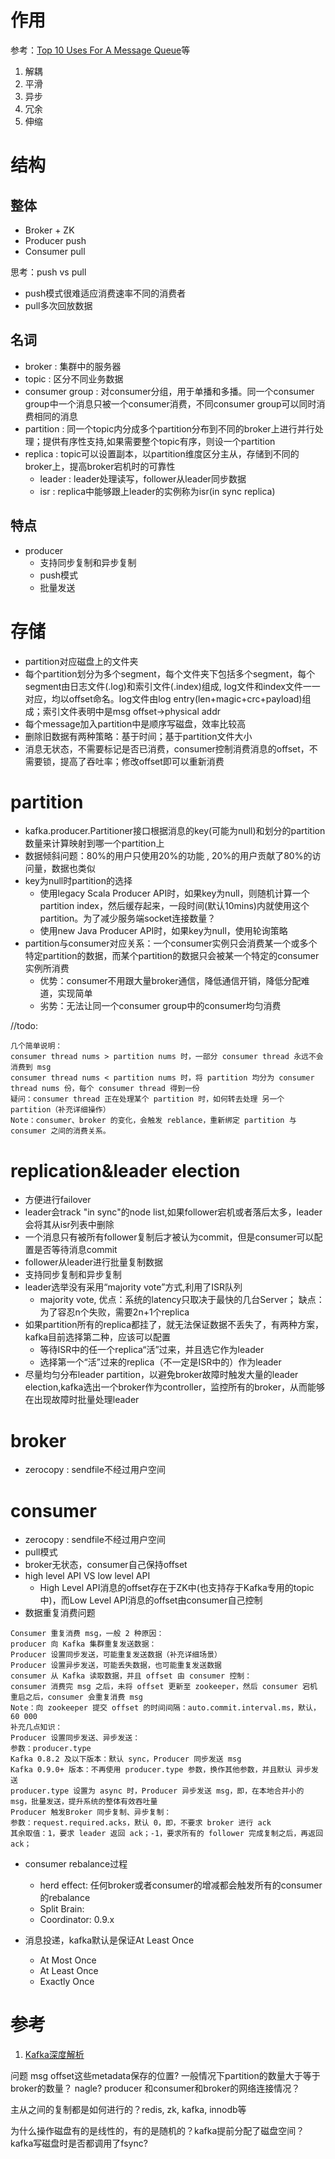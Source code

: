 # 作用

参考：[Top 10 Uses For A Message Queue](https://www.iron.io/top-10-uses-for-message-queue/)等
1. 解耦
2. 平滑
3. 异步
4. 冗余
5. 伸缩

# 结构

## 整体

* Broker + ZK
* Producer push
* Consumer pull

思考：push vs pull
* push模式很难适应消费速率不同的消费者
* pull多次回放数据

## 名词

* broker : 集群中的服务器
* topic : 区分不同业务数据
* consumer group : 对consumer分组，用于单播和多播。同一个consumer group中一个消息只被一个consumer消费，不同consumer group可以同时消费相同的消息
* partition : 同一个topic内分成多个partition分布到不同的broker上进行并行处理；提供有序性支持,如果需要整个topic有序，则设一个partition
* replica : topic可以设置副本，以partition维度区分主从，存储到不同的broker上，提高broker宕机时的可靠性
  * leader : leader处理读写，follower从leader同步数据
  * isr : replica中能够跟上leader的实例称为isr(in sync replica)

## 特点

* producer
  * 支持同步复制和异步复制
  * push模式
  * 批量发送


# 存储

* partition对应磁盘上的文件夹
* 每个partition划分为多个segment，每个文件夹下包括多个segment，每个segment由日志文件(.log)和索引文件(.index)组成, log文件和index文件一一对应，均以offset命名。log文件由log entry(len+magic+crc+payload)组成；索引文件表明中是msg offset->physical addr
* 每个message加入partition中是顺序写磁盘，效率比较高
* 删除旧数据有两种策略：基于时间；基于partition文件大小
* 消息无状态，不需要标记是否已消费，consumer控制消费消息的offset，不需要锁，提高了吞吐率；修改offset即可以重新消费


# partition

* kafka.producer.Partitioner接口根据消息的key(可能为null)和划分的partition数量来计算映射到哪一个partition上
* 数据倾斜问题：80%的用户只使用20%的功能 , 20%的用户贡献了80%的访问量，数据也类似
* key为null时partition的选择
  * 使用legacy Scala Producer API时，如果key为null，则随机计算一个partition index，然后缓存起来，一段时间(默认10mins)内就使用这个partition。为了减少服务端socket连接数量？
  * 使用new Java Producer API时，如果key为null，使用轮询策略
* partition与consumer对应关系：一个consumer实例只会消费某一个或多个特定partition的数据，而某个partition的数据只会被某一个特定的consumer实例所消费
  * 优势：consumer不用跟大量broker通信，降低通信开销，降低分配难道，实现简单
  * 劣势：无法让同一个consumer group中的consumer均匀消费


//todo:
```
几个简单说明：
consumer thread nums > partition nums 时，一部分 consumer thread 永远不会消费到 msg 
consumer thread nums < partition nums 时，将 partition 均分为 consumer thread nums 份，每个 consumer thread 得到一份
疑问：consumer thread 正在处理某个 partition 时，如何转去处理 另一个 partition（补充详细操作）
Note：consumer、broker 的变化，会触发 reblance，重新绑定 partition 与 consumer 之间的消费关系。

```

# replication&leader election

* 方便进行failover
* leader会track "in sync"的node list,如果follower宕机或者落后太多，leader会将其从isr列表中删除
* 一个消息只有被所有follower复制后才被认为commit，但是consumer可以配置是否等待消息commit
* follower从leader进行批量复制数据
* 支持同步复制和异步复制
* leader选举没有采用“majority vote”方式,利用了ISR队列
  * majority vote, 优点：系统的latency只取决于最快的几台Server； 缺点：为了容忍n个失败，需要2n+1个replica
* 如果partition所有的replica都挂了，就无法保证数据不丢失了，有两种方案，kafka目前选择第二种，应该可以配置
  * 等待ISR中的任一个replica“活”过来，并且选它作为leader
  * 选择第一个“活”过来的replica（不一定是ISR中的）作为leader
* 尽量均匀分布leader partition，以避免broker故障时触发大量的leader election,kafka选出一个broker作为controller，监控所有的broker，从而能够在出现故障时批量处理leader

# broker

* zerocopy : sendfile不经过用户空间

# consumer

* zerocopy : sendfile不经过用户空间
* pull模式
* broker无状态，consumer自己保持offset
* high level API VS low level API
  * High Level API消息的offset存在于ZK中(也支持存于Kafka专用的topic中)，而Low Level API消息的offset由consumer自己控制
* 数据重复消费问题
```
Consumer 重复消费 msg，一般 2 种原因：
producer 向 Kafka 集群重复发送数据：
Producer 设置同步发送，可能重复发送数据（补充详细场景）
Producer 设置异步发送，可能丢失数据，也可能重复发送数据
consumer 从 Kafka 读取数据，并且 offset 由 consumer 控制：
consumer 消费完 msg 之后，未将 offset 更新至 zookeeper，然后 consumer 宕机
重启之后，consumer 会重复消费 msg
Note：向 zookeeper 提交 offset 的时间间隔：auto.commit.interval.ms，默认，60 000
补充几点知识：
Producer 设置同步发送、异步发送：
参数：producer.type
Kafka 0.8.2 及以下版本：默认 sync，Producer 同步发送 msg
Kafka 0.9.0+ 版本：不再使用 producer.type 参数，换作其他参数，并且默认 异步发送
producer.type 设置为 async 时，Producer 异步发送 msg，即，在本地合并小的 msg，批量发送，提升系统的整体有效吞吐量
Producer 触发Broker 同步复制、异步复制：
参数：request.required.acks，默认 0，即，不要求 broker 进行 ack
其余取值：1，要求 leader 返回 ack；-1，要求所有的 follower 完成复制之后，再返回 ack；
```
* consumer rebalance过程
  * herd effect: 任何broker或者consumer的增减都会触发所有的consumer的rebalance
  * Split Brain: 
  * Coordinator: 0.9.x


* 消息投递，kafka默认是保证At Least Once
  * At Most Once
  * At Least Once
  * Exactly Once


# 参考
1. [Kafka深度解析](http://www.jasongj.com/2015/01/02/Kafka%E6%B7%B1%E5%BA%A6%E8%A7%A3%E6%9E%90/)

问题
msg offset这些metadata保存的位置?
一般情况下partition的数量大于等于broker的数量？
nagle?
producer 和consumer和broker的网络连接情况？

主从之间的复制都是如何进行的？redis, zk, kafka, innodb等

为什么操作磁盘有的是线性的，有的是随机的？kafka提前分配了磁盘空间？kafka写磁盘时是否都调用了fsync?